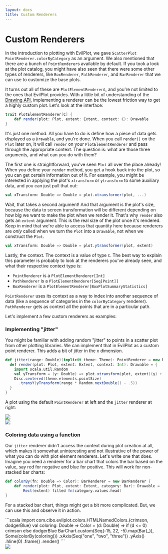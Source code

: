 ```yaml
---
layout: docs
title: Custom Renderers
---
```


# Custom Renderers

In the introduction to plotting with EvilPlot, we gave `ScatterPlot` `PointRenderer.colorByCategory` as an argument. We also mentioned that there are a bunch of `PointRenderer`s available by default. If you took a look at the plot catalog, you might have also seen that there were some other types of renderers, like `BoxRenderer`, `PathRenderer`, and `BarRenderer` that we can use to customize the base plots.

It turns out all of these are `PlotElementRenderer`s, and you're not limited to the ones that EvilPlot provides. With a little bit of understanding of the [Drawing API](drawing-api.html), implementing a renderer can be the lowest friction way to get a highly custom plot. Let's look at the interface:

```scala
trait PlotElementRenderer[C] {
	def render(plot: Plot, extent: Extent, context: C): Drawable
}
```

It's just one method. All you have to do is define how a piece of data gets displayed as a `Drawable`, and you're done. When you call `render()` on the `Plot` later on, it will call `render` on your `PlotElementRenderer` and pass through the appropriate context. The question is: what are those three arguments, and what can you do with them?

The first one is straightforward, you've seen `Plot` all over the place already! When you define your `render` method, you get a hook back into the plot, so you can get certain information out of it. For example, you might be interested in applying the plot's `xtransform` or `ytransform` to some auxiliary data, and you can just pull that out:

```scala
val xTransform: Double => Double = plot.xtransformer(plot, ...)
```

<!-- This is not correct, the second argument is actually a size relevant to the plot's construction (full plot size in the case of scatter, line plot, contour plot and bar size in the case of box plot and bar chart) -->
Wait, that takes a second argument! And that argument is the plot's size, because the data to screen transformation will be different depending on how big we want to make the plot when we render it. That's why `render` also gets an `extent` argument. This is the real size of the plot once it's rendered. Keep in mind that we're able to access that quantity here because renderers are _only_ called when we turn the `Plot` into a `Drawable`, not when we construct the `Plot`.

```scala
val xTransform: Double => Double = plot.ytransformer(plot, extent)
```

Lastly, the context. The context is a value of type `C`. The best way to explain this parameter is probably to look at the renderers you've already seen, and what their respective context type is:
+ `PointRenderer` is a `PlotElementRenderer[Int]`
+ `PathRenderer` is a `PlotElementRenderer[Seq[Point]]`
+ `BoxRenderer` is a `PlotElementRenderer[BoxPlotSummaryStatistics]`

`PointRenderer` uses its context as a way to index into another sequence of data (like a sequence of categories in the `colorByCategory` renderer). `PathRenderer` gets as context all the points that are in a particular path. 

Let's implement a few custom renderers as examples:

### Implementing "jitter"

You might be familiar with adding random "jitter" to points in a scatter plot from other plotting libraries. We can implement that in EvilPlot as a custom point renderer. This adds a bit of jitter in the x dimension.

```scala
def jitter(range: Double)(implicit theme: Theme): PointRenderer = new PointRenderer {
  def render(plot: Plot, extent: Extent, context: Int): Drawable = {
    import scala.util.Random
    val yTransform = (y: Double) => plot.xtransform(plot, extent)(y) + plot.xbounds.min
    Disc.centered(theme.elements.pointSize)
      .transY(yTransform(range * Random.nextDouble() - .5))
  }
}
```

A plot using the default `PointRenderer` at left and the `jitter` renderer at right:
<div class="row">
<div class="col-md-6">
<img src="/cibotech/evilplot/img/docs/custom-renderers/nojitter.png" class="img-responsive">
</div>
<div class="col-md-6">
<img src="/cibotech/evilplot/img/docs/custom-renderers/jitter.png" class="img-responsive">
</div>
</div>

### Coloring data using a function

Our `jitter` renderer didn't access the context during plot creation at all, which makes it somewhat uninteresting and not illustrative of the power of what you can do with plot element renderers. Let's write one that does. Imagine you need a renderer
for a bar chart that colors the bar based on the value, say red for negative and blue for positive. This will work for non-stacked bar charts:

```scala
def colorBy(fn: Double => Color): BarRenderer = new BarRenderer {
	def render(plot: Plot, extent: Extent, category: Bar): Drawable =
		Rect(extent) filled fn(category.values.head)	
}
```

For a stacked bar chart, things might get a bit more complicated. But, we can use this and observe it in action.

<div class="row">
<div class="col-md-6" markdown="1">
```scala
import com.cibo.evilplot.colors.HTMLNamedColors.{crimson, dodgerBlue}
val coloring: Double => Color = (d: Double) =>
 if (d <= 0) crimson else dodgerBlue
BarChart.custom(Seq(-15, 22, -5).map(Bar(_)), Some(colorBy(coloring)))
  .xAxis(Seq("one", "two", "three"))
  .yAxis()
  .hline(0)
  .frame()
  .render()
```
</div>
<div class="col-md-6">
<img src="/cibotech/evilplot/img/docs/custom-renderers/colorby.png" class="img-responsive">
</div>
</div>
